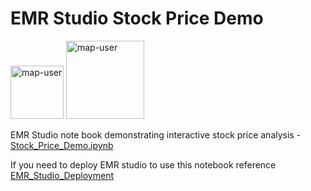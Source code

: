# EMR Studio Stock Price Demo

<img width="85" alt="map-user" src="https://img.shields.io/badge/views-049-green"> <img width="125" alt="map-user" src="https://img.shields.io/badge/unique visits-021-green">

EMR Studio note book demonstrating interactive stock price analysis - [Stock_Price_Demo.ipynb](https://github.com/ev2900/EMR_Studio_Stock_Price_Demo/blob/main/Stock_Price_Demo.ipynb)

If you need to deploy EMR studio to use this notebook reference [EMR_Studio_Deployment](https://github.com/ev2900/EMR_Studio_Deployment)
